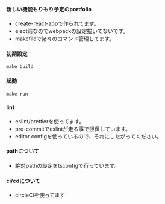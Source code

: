#### 新しい機能もりもり予定のportfolio

* create-react-appで作られてます。
* eject前なのでwebpackの設定描いてないです。
* makefileで諸々のコマンド管理してます。

#### 初期設定

```
make build
```

#### 起動

```
make run
```

#### lint
* eslint/prettierを使ってます。
* pre-commitでeslintが走る事で担保しています。
* editor configを使っているので、それにしたがってください。

#### pathについて
* 絶対pathの設定をtsconfigで行っています。

#### ci/cdについて
* circleCiを使ってます
